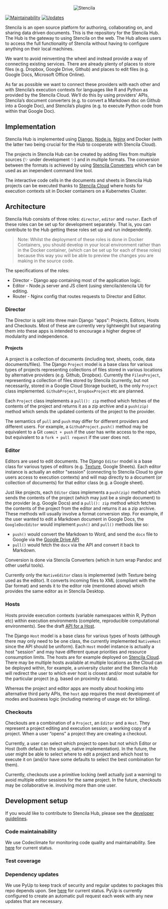 <div align="center">
	<img src="http://stenci.la/img/logo-name.png" alt="Stencila" style="max-width:200px">
</div>

[![Maintainability](https://api.codeclimate.com/v1/badges/0d6cbfb262152e2b9242/maintainability)](https://codeclimate.com/github/stencila/hub/maintainability)
[![Updates](https://pyup.io/repos/github/stencila/hub/shield.svg)](https://pyup.io/repos/github/stencila/hub/)

Stencila is an open source platform for authoring, collaborating on, and sharing data driven documents. This is the repository for the Stencila Hub.
The Hub is the gateway to using Stencila on the web. The Hub allows users to access the full functionality of Stencila without having to configure anything on their local machines.

We want to avoid reinventing the wheel and instead provide a way of connecting existing services. There are already plenty of places to store files (e.g. Dropbox, Google Drive, Github) and places to edit files (e.g. Google Docs, Microsoft Office Online).

As far as possible we want to connect these providers with each other and with Stencila’s execution contexts for languages like R and Python as provided by the Stencila Cloud. We’ll do this by using providers’ APIs, Stencila’s document converters (e.g. to convert a Markdown doc on Github into a Google Doc), and Stencila’s plugins (e.g. to execute Python code from within that Google Doc).


## Implementation

Stencila Hub is implemented using [Django](https://www.djangoproject.com/), [Node.js](https://nodejs.org/en/), [Nginx](http://nginx.org/) and Docker
(with the latter two being crucial for the Hub to cooperate with Stencila Cloud).

The projects in Stencila Hub can be created  by adding files from multiple sources (:sparkles: under development :sparkles:) and in multiple formats. The conversion between
the formats is achieved by using [Stencila Converters](https://github.com/stencila/convert) which can be used as an inependent command line tool.

The interactive code cells in the documents and sheets in Stencila Hub projects can be executed thanks to [Stencila Cloud](https://github.com/stencila/cloud)
where hosts for execution contexts sit in Docker containers on a Kubernetes Cluster.

## Architecture

Stencila Hub consists of three roles: `director`, `editor` and `router`. Each of these roles can be set up for development separately. That is, you can contribute to the
Hub getting these roles set up and run independently.

> Note: Whilst the deployment of these roles is done in Docker Containers, you should develop in your local environment rather than in the Docker container,
(which can be set up for each of these roles) because this way you will be able to preview the changes you are making in the source code.

The specifications of the roles:

* Director - Django app containing most of the application logic.
* Editor - Node.js server and JS client (using stencila/stencila UI) for editing.
* Router - Nginx config that routes requests to Director and Editor.


### Director
The Director is split into three main Django “apps”: Projects, Editors, Hosts and Checkouts. Most of these are currently very lightweight
but separating them into these apps is intended to encourage a higher degree of modularity and independence.

#### Projects
A project is a collection of documents (including text, sheets, code, data documents/files). The Django `Project` model is a base class for various types of projects representing collections of files stored in various locations by alternative providers (e.g. Github, Dropbox). Currently the `FilesProject`, representing a collection of files stored by Stencila (currently, but not necessarily, stored in a Google Cloud Storage bucket), is the only `Project` class implemented. `GithubProject`, `DropboxProject` etc are planned.

Each `Project` class implements a `pull(): zip` method which fetches of the contents of the project and returns it as a zip archive and a `push(zip)` method which sends the updated contents of the project to the provider.

The semantics of `pull` and `push` may differ for different providers and different users. For example, a `GithubProject.push()` method may be equivalent to a Git `commit + push` if the user has write access to the repo, but equivalent to a `fork + pull request` if the user does not.

### Editor

Editors are used to edit documents. The Django `Editor` model is a base class for various types of editors (e.g. [Texture](http://substance.io/texture/), Google Sheets). Each editor instance is actually an editor "session" (connecting to Stencila Cloud to give users access to execution contexts)
and will map directly to a document (or collection of documents) for that editor class (e.g. a Google sheet).

Just like projects, each `Editor` class implements a `push(zip)` method which sends the contents of the project (which may just be a single document) to the provider (e.g. Google Docs) and a `pull(): zip` method which fetches the contents of the project from the editor and returns it as a zip archive. These methods will usually involve a format conversion step. For example, if the user wanted to edit a Markdown document in Google Docs, the `GoogleDocEditor` would implement `push()` and `pull()` methods like so:

* `push()` would convert the Markdown to Word, and send the `docx` file to Google via the [Google Drive API](https://developers.google.com/drive/api/v2/about-sdk)
* `pull()` would fetch the `docx` via the API and convert it back to Markdown.

Conversion is done via Stencila Converters (which in turn wrap Pandoc and other useful tools).

Currently only the `NativeEditor` class is implemented (with Texture being used as the editor). It converts incoming files to XML (compliant with the Dar format) and sends it to the editor role (mentioned above) which provides the same editor as in Stencila Desktop.

### Hosts

Hosts provide execution contexts (variable namespaces within R, Python etc) within execution environments (complete, reproducible computational environments). See the draft [API for a Host](https://stencila.github.io/specs/host.html).

The Django `Host` model is a base class for various types of hosts (although there may only need to be one class, the currently implemented `NativeHost` since the API should be uniform). Each `Host` model instance is actually a host "session" and may have different queue priorities and resource consumption limits. The hosts are for example deployed on [Stencila Cloud](http://cloud.stenci.la/). There may be multiple hosts available at multiple locations as the Cloud can be deployed within, for example,
a university cluster and the Stencila Hub will redirect the user to which ever host is closest and/or most suitable for the particular project (e.g. based on proximity to data).

Whereas the project and editor apps are mostly about hooking into alternative third party APIs, the `host` app requires the most development of modes and business logic (including metering of usage etc for billing).

### Checkouts

Checkouts are a combination of a `Project`, an `Editor` and a `Host`. They represent a project editing and execution session; a working copy of a project. When a user “opens” a project they are creating a checkout.

Currently, a user can select which project to open but not which Editor or Host (both default to the single, native implementation). In the future, the user might be able to select where to edit a project and which host to execute it on (and/or have some defaults to select the best combination for them).

Currently, checkouts use a primitive locking (well actually just a warning) to avoid multiple editor sessions for the same project. In the future, checkouts may be collaborative ie. involving more than one user.




## Development setup

If you would like to contribute to Stencila Hub, please see the [developer guidelines](CONTRIBUTING.md).


### Code maintainability

We use Codeclimate for monitoring code quality and maintainability. See [here](https://codeclimate.com/github/stencila/hub) for current status.

### Test coverage

### Dependency updates

We use PyUp to keep track of security and regular updates to packages this repo depends upon. See [here](https://pyup.io/repos/github/stencila/hub) for current status. PyUp is currently configured to create an automatic pull request each week with any new updates that are necessary.
